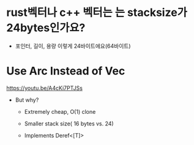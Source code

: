 # rust벡터나 c++ 벡터는 는 stacksize가 24bytes인가요?

-  포인터, 길이, 용량 이렇게 24바이트에요(64바이트)

# Use Arc Instead of Vec

https://youtu.be/A4cKi7PTJSs

- But why?

  - Extremely cheap, O(1) clone

  - Smaller stack size( 16 bytes vs. 24)

  - Implements Deref<[T]>